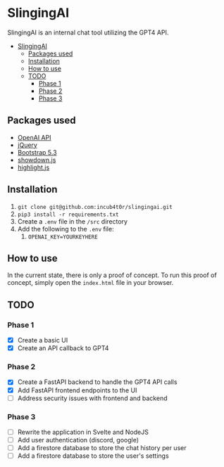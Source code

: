 # SlingingAI

SlingingAI is an internal chat tool utilizing the GPT4 API. 

- [SlingingAI](#slingingai)
  - [Packages used](#packages-used)
  - [Installation](#installation)
  - [How to use](#how-to-use)
  - [TODO](#todo)
    - [Phase 1](#phase-1)
    - [Phase 2](#phase-2)
    - [Phase 3](#phase-3)


## Packages used

- [OpenAI API]()
- [jQuery](https://jquery.com/)
- [Bootstrap 5.3](https://getbootstrap.com/)
- [showdown.js](https://showdownjs.com/)
- [highlight.js](https://highlightjs.org/)

## Installation

1. `git clone git@github.com:incub4t0r/slingingai.git`
2. `pip3 install -r requirements.txt`
3. Create a `.env` file in the `/src` directory
4. Add the following to the `.env` file:
   1. `OPENAI_KEY=YOURKEYHERE`
   
## How to use

In the current state, there is only a proof of concept. To run this proof of concept, simply open the `index.html` file in your browser.

## TODO

### Phase 1

- [X] Create a basic UI
- [X] Create an API callback to GPT4
  
### Phase 2

- [X] Create a FastAPI backend to handle the GPT4 API calls
- [X] Add FastAPI frontend endpoints to the UI
- [ ] Address security issues with frontend and backend

### Phase 3

- [ ] Rewrite the application in Svelte and NodeJS
- [ ] Add user authentication (discord, google)
- [ ] Add a firestore database to store the chat history per user
- [ ] Add a firestore database to store the user's settings
